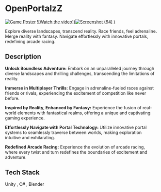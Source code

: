 # OpenPortalzZ

[![Game Poster]()](https://somebaryy.itch.io/openportalzzz)
[![Watch the video](![Screenshot (64)](https://github.com/Amon20044/OpenPortalzZ/assets/111745899/b385f444-2a5a-438c-808c-bfed400a3d0e)
)](https://youtu.be/iDiE5rCbARY?si=dGS8LImom_0YzhsL)

Explore diverse landscapes, transcend reality. Race friends, feel adrenaline. Merge reality with fantasy. Navigate effortlessly with innovative portals, redefining arcade racing.

## Description

**Unlock Boundless Adventure:**
Embark on an unparalleled journey through diverse landscapes and thrilling challenges, transcending the limitations of reality.

**Immerse in Multiplayer Thrills:**
Engage in adrenaline-fueled races against friends or rivals, experiencing the excitement of competition like never before.

**Inspired by Reality, Enhanced by Fantasy:**
Experience the fusion of real-world elements with fantastical realms, offering a unique and captivating gaming experience.

**Effortlessly Navigate with Portal Technology:**
Utilize innovative portal systems to seamlessly traverse between worlds, making exploration intuitive and exhilarating.

**Redefined Arcade Racing:**
Experience the evolution of arcade racing, where every twist and turn redefines the boundaries of excitement and adventure.

## Tech Stack
Unity , C# , Blender

